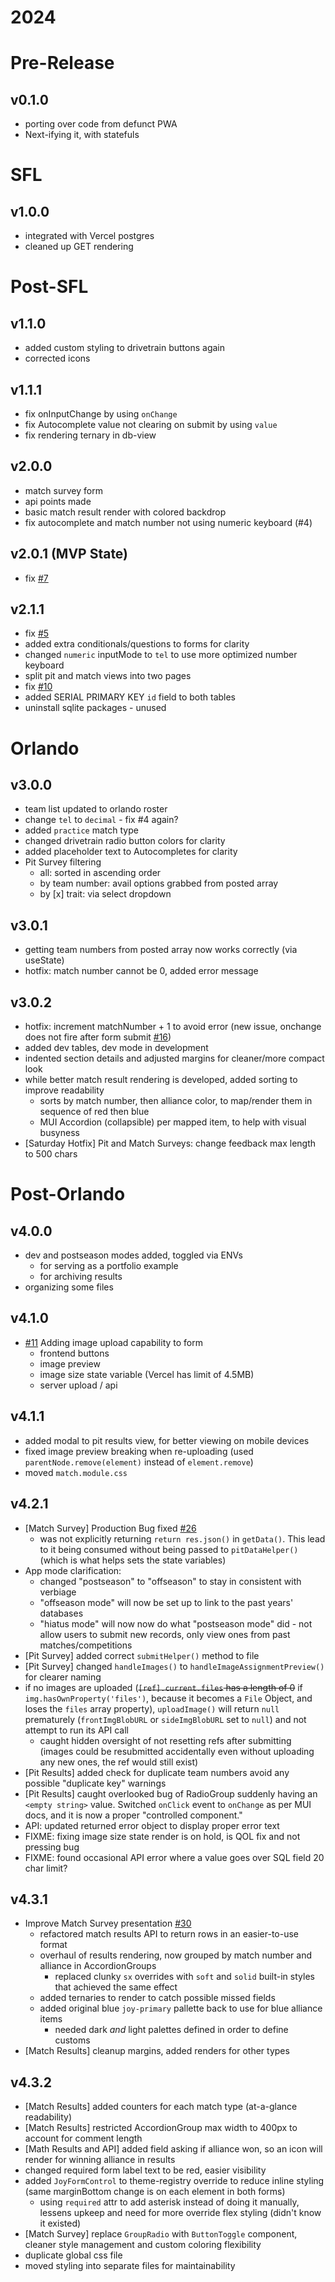 # 2024
# Pre-Release
## v0.1.0
- porting over code from defunct PWA
- Next-ifying it, with statefuls

# SFL
## v1.0.0
- integrated with Vercel postgres
- cleaned up GET rendering

# Post-SFL
## v1.1.0
- added custom styling to drivetrain buttons again
- corrected icons

## v1.1.1
- fix onInputChange by using `onChange`
- fix Autocomplete value not clearing on submit by using `value`
- fix rendering ternary in db-view

## v2.0.0
- match survey form
- api points made
- basic match result render with colored backdrop
- fix autocomplete and match number not using numeric keyboard (#4)

## v2.0.1 (MVP State)
- fix [#7](https://github.com/arifire21/744-survey/issues/7)

## v2.1.1
- fix [#5](https://github.com/arifire21/744-survey/issues/5)
- added extra conditionals/questions to forms for clarity
- changed `numeric` inputMode to `tel` to use more optimized number keyboard
- split pit and match views into two pages
- fix [#10](https://github.com/arifire21/744-survey/issues/10)
- added SERIAL PRIMARY KEY `id` field to both tables
- uninstall sqlite packages - unused

# Orlando
## v3.0.0
- team list updated to orlando roster
- change `tel` to `decimal` - fix #4 again?
- added `practice` match type
- changed drivetrain radio button colors for clarity
- added placeholder text to Autocompletes for clarity
- Pit Survey filtering
    - all: sorted in ascending order
    - by team number: avail options grabbed from posted array
    - by [x] trait: via select dropdown

## v3.0.1
- getting team numbers from posted array now works correctly (via useState)
- hotfix: match number cannot be 0, added error message

## v3.0.2
- hotfix: increment matchNumber + 1 to avoid error (new issue, onchange does not fire after form submit [#16](https://github.com/arifire21/744-survey/issues/16))
- added dev tables, dev mode in development
- indented section details and adjusted margins for cleaner/more compact look
- while better match result rendering is developed, added sorting to improve readability
    - sorts by match number, then alliance color, to map/render them in sequence of red then blue
    - MUI Accordion (collapsible) per mapped item, to help with visual busyness
- [Saturday Hotfix] Pit and Match Surveys: change feedback max length to 500 chars

# Post-Orlando
## v4.0.0
- dev and postseason modes added, toggled via ENVs
    - for serving as a portfolio example
    - for archiving results
- organizing some files

## v4.1.0
- [#11](https://github.com/arifire21/744-survey/issues/11) Adding image upload capability to form
    - frontend buttons
    - image preview
    - image size state variable (Vercel has limit of 4.5MB)
    - server upload / api

## v4.1.1
- added modal to pit results view, for better viewing on mobile devices
- fixed image preview breaking when re-uploading (used `parentNode.remove(element)` instead of `element.remove`)
- moved `match.module.css`

## v4.2.1
- [Match Survey] Production Bug fixed [#26](https://github.com/arifire21/744-survey/issues/26)
    - was not explicitly returning `return res.json()` in `getData()`. This lead to it being consumed without being passed to `pitDataHelper()` (which is what helps sets the state variables)
- App mode clarification:
    - changed "postseason" to "offseason" to stay in consistent with verbiage
    - "offseason mode" will now be set up to link to the past years' databases
    - "hiatus mode" will now now do what "postseason mode" did - not allow users to submit new records, only view ones from past matches/competitions
- [Pit Survey] added correct `submitHelper()` method to file
- [Pit Survey] changed `handleImages()` to `handleImageAssignmentPreview()` for clearer naming
- if no images are uploaded (~~`[ref].current.files` has a length of 0~~ if `img.hasOwnProperty('files')`, because it becomes a `File` Object, and loses the `files` array property), `uploadImage()` will return `null` prematurely (`frontImgBlobURL` or `sideImgBlobURL` set to `null`) and not attempt to run its API call
    - caught hidden oversight of not resetting refs after submitting (images could be resubmitted accidentally even without uploading any new ones, the ref would still exist)
- [Pit Results] added check for duplicate team numbers avoid any possible "duplicate key" warnings
- [Pit Results] caught overlooked bug of RadioGroup suddenly having an `<empty string>` value. Switched `onClick` event to `onChange` as per MUI docs, and it is now a proper "controlled component."
- API: updated returned error object to display proper error text
- FIXME: fixing image size state render is on hold, is QOL fix and not pressing bug
- FIXME: found occasional API error where a value goes over SQL field 20 char limit?

## v4.3.1
- Improve Match Survey presentation [#30](https://github.com/arifire21/744-survey/issues/30)
    - refactored match results API to return rows in an easier-to-use format
    - overhaul of results rendering, now grouped by match number and alliance in AccordionGroups
        - replaced clunky `sx` overrides with `soft` and `solid` built-in styles that achieved the same effect
    - added ternaries to render to catch possible missed fields
    - added original blue `joy-primary` pallette back to use for blue alliance items
        - needed dark *and* light palettes defined in order to define customs
- [Match Results] cleanup margins, added renders for other types

## v4.3.2
- [Match Results] added counters for each match type (at-a-glance readability)
- [Match Results] restricted AccordionGroup max width to 400px to account for comment length
- [Math Results and API] added field asking if alliance won, so an icon will render for winning alliance in results
- changed required form label text to be red, easier visibility
- added `JoyFormControl` to theme-registry override to reduce inline styling (same marginBottom change is on each element in both forms)
    - using `required` attr to add asterisk instead of doing it manually, lessens upkeep and need for more override flex styling (didn't know it existed)
- [Match Survey] replace `GroupRadio` with `ButtonToggle` component, cleaner style management and custom coloring flexibility
- duplicate global css file
- moved styling into separate files for maintainability